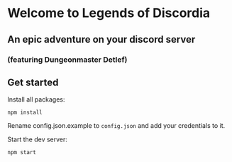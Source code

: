# Welcome to Legends of Discordia

## An epic adventure on your discord server

### (featuring Dungeonmaster Detlef)

## Get started

Install all packages:
```node
npm install
```

Rename config.json.example to `config.json` and add your credentials to it.

Start the dev server:
```node
npm start
```